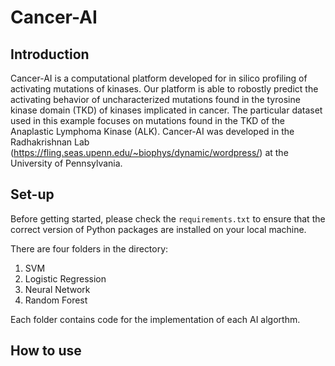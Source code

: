 # Cancer-AI
## Introduction 
Cancer-AI is a computational platform developed for in silico profiling of activating mutations of kinases. Our platform is able to robostly predict the activating behavior of uncharacterized mutations found in the tyrosine kinase domain (TKD) of kinases implicated in cancer. The particular dataset used in this example focuses on mutations found in the TKD of the Anaplastic Lymphoma Kinase (ALK). Cancer-AI was developed in the Radhakrishnan Lab (https://fling.seas.upenn.edu/~biophys/dynamic/wordpress/) at the University of Pennsylvania. 

## Set-up 
Before getting started, please check the `requirements.txt` to ensure that the correct version of Python packages are installed on your local machine. 

There are four folders in the directory: 

1. SVM 
2. Logistic Regression
3. Neural Network
4. Random Forest 

Each folder contains code for the implementation of each AI algorthm.

## How to use



